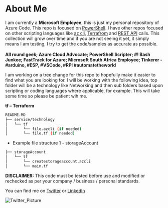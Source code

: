 # About Me

I am currently a **Microsoft Employee**, this is just my personal repository of Azure Code. This repo is focused on [PowerShell](https://docs.microsoft.com/en-us/powershell/azure/overview?view=azps-1.4.0). I have other repos focused on other scripting languages like
[az cli](https://docs.microsoft.com/en-us/cli/azure/?view=azure-cli-latest), [Terrafrom](https://www.terraform.io) and [REST API](https://docs.microsoft.com/en-us/rest/api/azure/) calls. This collection will grow over time and if you are not seeing it yet, it simply means I am testing, I try to get the code/samples as accurate as possible. </br>
</br>
**All round geek; Azure Cloud Advocate; PowerShell Scripter; #! Bash Junkee; FastTrack for Azure; Microsoft South Africa Employee; Tinkerer - #arduino, #ESP, #VSCode, #RPI #automatetheworld**
  
I am working on a tree change for this repo to hopefully make it easier to find what you are looking for. I will be working with the following idea, top folder will be a technology like Networking and then sub folders based upon scripting or coding languages where applicable, for example. This will take some time so please be patient wih me.</br>

**tf – Terraform**</br>

```bash
README.MD
├── service/technology
│   └── tf
│       └── file.azcli (if needed)
│       └── file.tf (if needed)
```

* Example file structure 1 - storageAccount

```bash
├── storageAccount
│   └── tf
│       └── createstorageaccount.azcli
│       └── main.tf
```

**DISCLAIMER:**
This code must be tested before use and modified or rechecked as per your company / business / personal standards.

You can find me on
[Twitter](https://www.twitter.com/fskelly) or [LinkedIn](https://www.linkedin.com/in/fletcherkelly)  

![Twitter_Picture](https://res.cloudinary.com/fskelly/image/twitter_name/w_100/fskelly.jpg)  
